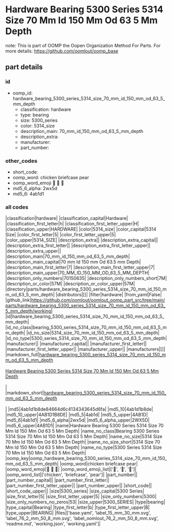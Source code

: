 # Hardware Bearing 5300 Series 5314 Size 70 Mm Id 150 Mm Od 63 5 Mm Depth  

note: This is part of OOMP the Oopen Organization Method For Parts. For more details: https://github.com/oomlout/oomp_base

##  part details





### id
* oomp_id: hardware_bearing_5300_series_5314_size_70_mm_id_150_mm_od_63_5_mm_depth
  * classification: hardware
  * type: bearing
  * size: 5300_series
  * color: 5314_size
  * description_main: 70_mm_id_150_mm_od_63_5_mm_depth
  * description_extra: 
  * manufacturer: 
  * part_number: 

### other_codes
* short_code: 
* oomp_word: chicken briefcase pear
* oomp_word_emoji :chicken: :briefcase: :pear:
* md5_6_alpha: 2wx5d
* md5_6: 4ab1d1

### all codes 
|classification|hardware|
|classification_capital|Hardware|
|classification_first_letter|h|
|classification_first_letter_upper|H|
|classification_upper|HARDWARE|
|color|5314_size|
|color_capital|5314 Size|
|color_first_letter|5|
|color_first_letter_upper|5|
|color_upper|5314_SIZE|
|description_extra||
|description_extra_capital||
|description_extra_first_letter||
|description_extra_first_letter_upper||
|description_extra_upper||
|description_main|70_mm_id_150_mm_od_63_5_mm_depth|
|description_main_capital|70 mm Id 150 mm Od 63.5 mm Depth|
|description_main_first_letter|7|
|description_main_first_letter_upper|7|
|description_main_upper|70_MM_ID_150_MM_OD_63_5_MM_DEPTH|
|description_only_numbers|70150635|
|description_only_numbers_short|7M|
|description_or_color|57M|
|description_or_color_upper|57M|
|directory|parts/hardware_bearing_5300_series_5314_size_70_mm_id_150_mm_od_63_5_mm_depth|
|distributors|[]|
|filter|hardware|
|from_yaml|False|
|github_link|https://github.com/oomlout/oomlout_oomp_part_src/tree/main/parts/hardware_bearing_5300_series_5314_size_70_mm_id_150_mm_od_63_5_mm_depth/working|
|id|hardware_bearing_5300_series_5314_size_70_mm_id_150_mm_od_63_5_mm_depth|
|id_no_class|bearing_5300_series_5314_size_70_mm_id_150_mm_od_63_5_mm_depth|
|id_no_size|5314_size_70_mm_id_150_mm_od_63_5_mm_depth|
|id_no_type|5300_series_5314_size_70_mm_id_150_mm_od_63_5_mm_depth|
|manufacturer||
|manufacturer_capital||
|manufacturer_first_letter||
|manufacturer_first_letter_upper||
|manufacturer_upper||
|manufacturers|[]|
|markdown_full|[hardware_bearing_5300_series_5314_size_70_mm_id_150_mm_od_63_5_mm_depth](https://github.com/oomlout/oomlout_oomp_part_src/tree/main/parts/hardware_bearing_5300_series_5314_size_70_mm_id_150_mm_od_63_5_mm_depth/working)<br>[](https://github.com/oomlout/oomlout_oomp_part_src/tree/main/parts/hardware_bearing_5300_series_5314_size_70_mm_id_150_mm_od_63_5_mm_depth/working)<br>[Hardware Bearing 5300 Series 5314 Size 70 Mm Id 150 Mm Od 63 5 Mm Depth](https://github.com/oomlout/oomlout_oomp_part_src/tree/main/parts/hardware_bearing_5300_series_5314_size_70_mm_id_150_mm_od_63_5_mm_depth/working)<br><br>|
|markdown_short|[hardware_bearing_5300_series_5314_size_70_mm_id_150_mm_od_63_5_mm_depth](https://github.com/oomlout/oomlout_oomp_part_src/tree/main/parts/hardware_bearing_5300_series_5314_size_70_mm_id_150_mm_od_63_5_mm_depth/working)<br><br>|
|md5|4ab1d1b8de84664d6c4134343645d6fa|
|md5_10|4ab1d1b8de|
|md5_10_upper|4AB1D1B8DE|
|md5_5|4ab1d|
|md5_5_upper|4AB1D|
|md5_6|4ab1d1|
|md5_6_alpha|2wx5d|
|md5_6_alpha_upper|2WX5D|
|md5_6_upper|4AB1D1|
|name|Hardware Bearing 5300 Series 5314 Size 70 Mm Id 150 Mm Od 63 5 Mm Depth|
|name_no_class|Bearing 5300 Series 5314 Size 70 Mm Id 150 Mm Od 63 5 Mm Depth|
|name_no_size|5314 Size 70 Mm Id 150 Mm Od 63 5 Mm Depth|
|name_no_size_short|5314 Size 70 Mm Id 150 Mm Od 63 5 Mm Depth|
|name_no_type|5300 Series 5314 Size 70 Mm Id 150 Mm Od 63 5 Mm Depth|
|oomp_key|oomp_hardware_bearing_5300_series_5314_size_70_mm_id_150_mm_od_63_5_mm_depth|
|oomp_word|chicken briefcase pear|
|oomp_word_emoji|:chicken: :briefcase: :pear:|
|oomp_word_emoji_list|[':chicken:', ':briefcase:', ':pear:']|
|oomp_word_list|['chicken', 'briefcase', 'pear']|
|part_number||
|part_number_capital||
|part_number_first_letter||
|part_number_first_letter_upper||
|part_number_upper||
|short_code||
|short_code_upper||
|size|5300_series|
|size_capital|5300 Series|
|size_first_letter|5|
|size_first_letter_upper|5|
|size_only_numbers|5300|
|size_only_numbers_no_zeros|53|
|size_upper|5300_SERIES|
|type|bearing|
|type_capital|Bearing|
|type_first_letter|b|
|type_first_letter_upper|B|
|type_upper|BEARING|
|files|['base.yaml', 'label_15_mm_30_mm.svg', 'label_76_2_mm_50_8_mm.svg', 'label_oomlout_76_2_mm_50_8_mm.svg', 'readme.md', 'working.json', 'working.yaml']|
